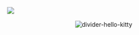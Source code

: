 <div>
  <img style="100%" src="https://capsule-render.vercel.app/api?type=waving&height=100&section=header&reversal=false&fontSize=70&fontColor=FFFFFF&fontAlign=50&fontAlignY=50&stroke=-&descSize=20&descAlign=50&descAlignY=50&color=ffd6e4"  />
</div>

ㅤㅤㅤㅤㅤㅤㅤㅤ ㅤㅤㅤㅤ![divider-hello-kitty](https://github.com/user-attachments/assets/4a279be4-f2cb-40f7-9b76-03d42b5694e2)

